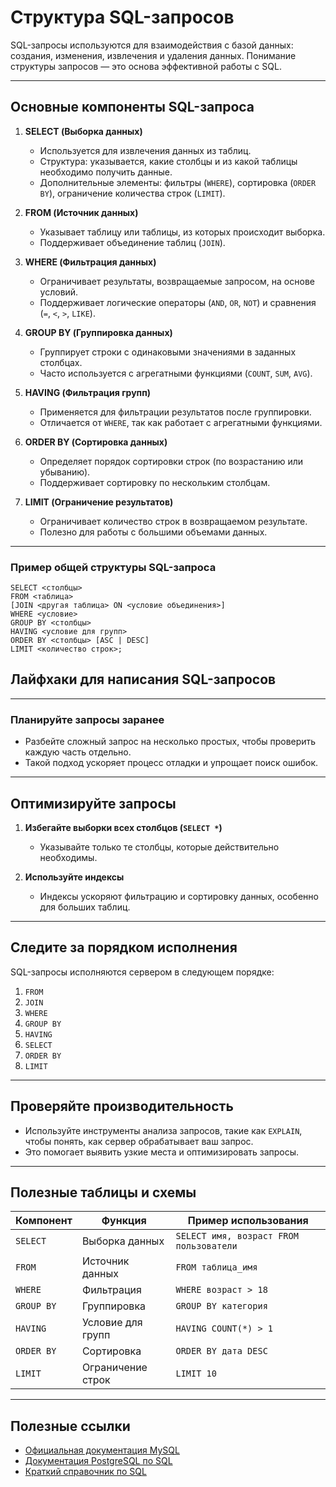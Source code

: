 # Структура SQL-запросов

SQL-запросы используются для взаимодействия с базой данных: создания, изменения, извлечения и удаления данных. Понимание структуры запросов — это основа эффективной работы с SQL.

---

## Основные компоненты SQL-запроса

1. **SELECT (Выборка данных)**  
   - Используется для извлечения данных из таблиц.  
   - Структура: указывается, какие столбцы и из какой таблицы необходимо получить данные.  
   - Дополнительные элементы: фильтры (`WHERE`), сортировка (`ORDER BY`), ограничение количества строк (`LIMIT`).  

2. **FROM (Источник данных)**  
   - Указывает таблицу или таблицы, из которых происходит выборка.  
   - Поддерживает объединение таблиц (`JOIN`).  

3. **WHERE (Фильтрация данных)**  
   - Ограничивает результаты, возвращаемые запросом, на основе условий.  
   - Поддерживает логические операторы (`AND`, `OR`, `NOT`) и сравнения (`=`, `<`, `>`, `LIKE`).  

4. **GROUP BY (Группировка данных)**  
   - Группирует строки с одинаковыми значениями в заданных столбцах.  
   - Часто используется с агрегатными функциями (`COUNT`, `SUM`, `AVG`).  

5. **HAVING (Фильтрация групп)**  
   - Применяется для фильтрации результатов после группировки.  
   - Отличается от `WHERE`, так как работает с агрегатными функциями.  

6. **ORDER BY (Сортировка данных)**  
   - Определяет порядок сортировки строк (по возрастанию или убыванию).  
   - Поддерживает сортировку по нескольким столбцам.  

7. **LIMIT (Ограничение результатов)**  
   - Ограничивает количество строк в возвращаемом результате.  
   - Полезно для работы с большими объемами данных.  

---

### Пример общей структуры SQL-запроса

```text
SELECT <столбцы> 
FROM <таблица> 
[JOIN <другая таблица> ON <условие объединения>] 
WHERE <условие> 
GROUP BY <столбцы> 
HAVING <условие для групп> 
ORDER BY <столбцы> [ASC | DESC] 
LIMIT <количество строк>;
```

## Лайфхаки для написания SQL-запросов

---

### Планируйте запросы заранее  
- Разбейте сложный запрос на несколько простых, чтобы проверить каждую часть отдельно.  
- Такой подход ускоряет процесс отладки и упрощает поиск ошибок.  

---

## Оптимизируйте запросы  

1. **Избегайте выборки всех столбцов (`SELECT *`)**  
   - Указывайте только те столбцы, которые действительно необходимы.  

2. **Используйте индексы**  
   - Индексы ускоряют фильтрацию и сортировку данных, особенно для больших таблиц.  

---

## Следите за порядком исполнения  

SQL-запросы исполняются сервером в следующем порядке:  

1. `FROM`  
2. `JOIN`  
3. `WHERE`  
4. `GROUP BY`  
5. `HAVING`  
6. `SELECT`  
7. `ORDER BY`  
8. `LIMIT`  

---

## Проверяйте производительность  

- Используйте инструменты анализа запросов, такие как `EXPLAIN`, чтобы понять, как сервер обрабатывает ваш запрос.  
- Это помогает выявить узкие места и оптимизировать запросы.  

---

## Полезные таблицы и схемы  

| **Компонент** | **Функция**             | **Пример использования**                  |
|---------------|-------------------------|------------------------------------------|
| `SELECT`      | Выборка данных          | `SELECT имя, возраст FROM пользователи`  |
| `FROM`        | Источник данных         | `FROM таблица_имя`                       |
| `WHERE`       | Фильтрация              | `WHERE возраст > 18`                     |
| `GROUP BY`    | Группировка             | `GROUP BY категория`                     |
| `HAVING`      | Условие для групп       | `HAVING COUNT(*) > 1`                    |
| `ORDER BY`    | Сортировка              | `ORDER BY дата DESC`                     |
| `LIMIT`       | Ограничение строк       | `LIMIT 10`                               |

---

## Полезные ссылки  

- [Официальная документация MySQL](https://dev.mysql.com/doc/)  
- [Документация PostgreSQL по SQL](https://www.postgresql.org/docs/current/sql.html)  
- [Краткий справочник по SQL](https://www.sqltutorial.org/)  
